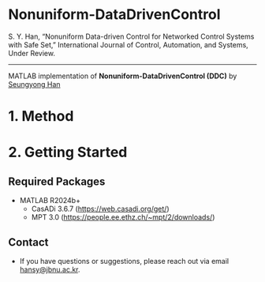 # Nonuniform-DataDrivenControl
S. Y. Han, “Nonuniform Data-driven Control for Networked Control Systems with Safe Set,” International Journal of Control, Automation, and Systems, Under Review.



----

MATLAB implementation of **Nonuniform-DataDrivenControl (DDC)** by [Seungyong Han](https://sites.google.com/view/jbnu-dscl)

<!-- <p align="center">
  <img src="Figures/03_Ex1_Case1_Leader_Follower_Trajectory.png" width="250" />
  <img src="Figures/12_Ex2_Case1_NODE_MPC_ILMPC_State.png" width="250" />
  <img src="Figures/19_Ex2_Case2_NODE_MPC_TDMPC_State.png" width="250" />
</p> -->

# 1. Method

<!-- The proposed **LMPC** is a framework for sampled-data control systems with partially unknown dynamics. 
In the addressed system, a plant is dependent on a time-varying parameter whose dynamics is unknown. To learn the unknown dynamics, a neural network (NN) is trained using **a neural ordinary differential equation (NODE)**. The trained NN is integrated into the sampled-data MPC framework to estimate the time-varying parameter and predict future system states. The proposed LMPC method guarantees ultimate boundedness for the sampled data control system that operates with a continuous-time plant and a discrete-time control strategy.-->

# 2. Getting Started
## Required Packages
- MATLAB R2024b+
  - CasADi 3.6.7 (https://web.casadi.org/get/)
  - MPT 3.0 (https://people.ee.ethz.ch/~mpt/2/downloads/)

## Contact
 - If you have questions or suggestions, please reach out via email [hansy@jbnu.ac.kr](mailto:hansy@jbnu.ac.kr).


